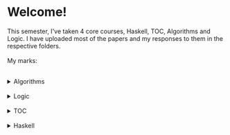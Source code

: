 <!-- @format -->

# Welcome!

This semester, I've taken 4 core courses, Haskell, TOC, Algorithms and Logic. I have uploaded most of the papers and my responses to them in the respective folders.
</br></br>
My marks:
</br></br>

<details> 
  <summary>Algorithms</summary></br>
   Quiz 1: 88/100
   </br></br>
   Quiz 2: 100/100
   </br></br>
   Midsem: 100/100
   </br></br>
   Quiz 3: 60/100
   </br></br>
   Endsem: 125/125
   </br></br>
   Grade: 10/10
   </br>
</details>
</br>
<details> 
  <summary>Logic</summary></br>
   Quiz 1: 10/10
   </br></br>
   Midsem: 36/40
   </br></br>
   Quiz 2: 4.5/10
   </br></br>
   Endsem: 27/40
   </br></br>
   Grade: 8/10
   </br>
</details>
</br>
<details> 
  <summary>TOC</summary></br>
   Quiz 1: 34/50
   </br></br>
   Midsem: 78/100
   </br></br>
   Quiz 2: 50/50
   </br></br>
   Endsem: 74/100
   </br></br>
   Grade: 10/10
   </br>
</details>
</br>
<details> 
  <summary>Haskell</summary></br>
   Midsem: 87/100
   </br></br>
   Endsem: 100/100
   </br></br>
   Grade: 10/10
   </br>
</details>

